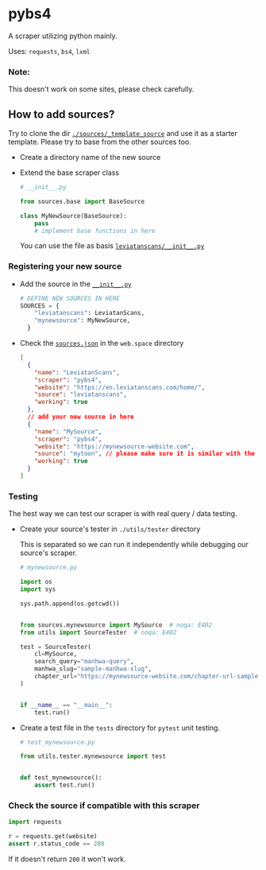 # pybs4

A scraper utilizing python mainly.

Uses: `requests`, `bs4`, `lxml`

### Note:

This doesn't work on some sites, please check carefully.

## How to add sources?

Try to clone the dir [`./sources/_template_source`](./sources/_template_source/) and use it as a starter template. Please try to base from the other sources too.

- Create a directory name of the new source

- Extend the base scraper class

  ```python
  # __init__.py

  from sources.base import BaseSource

  class MyNewSource(BaseSource):
      pass
      # implement base functions in here
  ```

  You can use the file as basis [`leviatanscans/__init__.py`](./sources/leviatanscans/__init__.py)

### Registering your new source

- Add the source in the [`__init__.py`](./sources/__init__.py)

  ```python
  # DEFINE NEW SOURCES IN HERE
  SOURCES = {
      "leviatanscans": LeviatanScans,
      "mynewsource": MyNewSource,
    }
  ```

- Check the [`sources.json`](../../web.space/lib/sources.json) in the `web.space` directory

  ```json
  [
    {
      "name": "LeviatanScans",
      "scraper": "pybs4",
      "website": "https://en.leviatanscans.com/home/",
      "source": "leviatanscans",
      "working": true
    },
    // add your new source in here
    {
      "name": "MySource",
      "scraper": "pybs4",
      "website": "https://mynewsource-website.com",
      "source": "mytoon", // please make sure it is similar with the one defined in `./sources/__init__.py`
      "working": true
    }
  ]
  ```

### Testing

The hest way we can test our scraper is with real query / data testing.

- Create your source's tester in `./utils/tester` directory

  This is separated so we can run it independently while debugging our source's scraper.

  ```python
  # mynewsource.py

  import os
  import sys

  sys.path.append(os.getcwd())


  from sources.mynewsource import MySource  # noqa: E402
  from utils import SourceTester  # noqa: E402

  test = SourceTester(
      cl=MySource,
      search_query="manhwa-query",
      manhwa_slug="sample-manhwa-slug",
      chapter_url="https://mynewsource-website.com/chapter-url-sample",
  )


  if __name__ == "__main__":
      test.run()
  ```

- Create a test file in the `tests` directory for `pytest` unit testing.

  ```python
  # test_mynewsource.py

  from utils.tester.mynewsource import test


  def test_mynewsource():
      assert test.run()
  ```

### Check the source if compatible with this scraper

```python
import requests

r = requests.get(website)
assert r.status_code == 200
```

If it doesn't return `200` it won't work.
